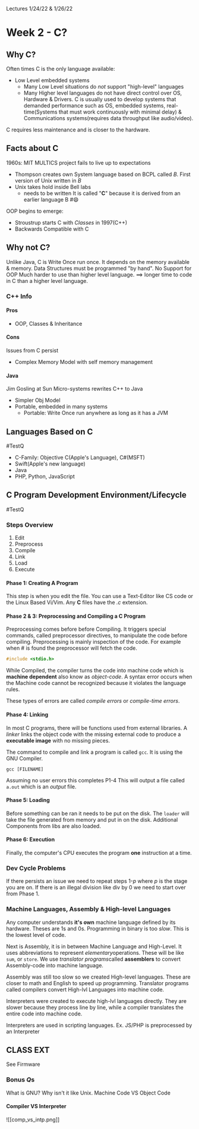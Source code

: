 Lectures 1/24/22 & 1/26/22 

# Week 2 -  C?
## Why C?
Often times C is the only language available:
- Low Level embedded systems
	- Many Low Level situations do *not* support "high-level" languages 
	- Many Higher level languages do not have direct control over OS, Hardware & Drivers.
C is usually used to develop systems that demanded performance such as OS, embedded systems, real-time(Systems that must work continuously with minimal delay) & Communications systems(requires data throughput like audio/video).

C requires less maintenance and is closer to the hardware.

## Facts about C
1960s: MIT MULTICS project fails to live up to expectations
- Thompson creates own System language based on BCPL called *B*. First version of Unix written in *B*
- Unix takes hold inside Bell labs
	- needs to be written 
It is called "**C**" because it is derived from an earlier language B #😄 

OOP begins to emerge:
- Stroustrup starts C with *Classes* in 1997(C++)
- Backwards Compatible with C

## Why not C?
Unlike Java, C is Write Once run once. It depends on the memory available & memory.
Data Structures must be programmed "by hand".
No Support for OOP
Much harder to use than higher level language. $\implies$ longer time to code in C than a higher level language.


### C++ Info
#### Pros
- OOP, Classes & Inheritance
#### Cons
Issues from C persist
- Complex Memory Model with self memory management
#### Java
Jim Gosling at Sun Micro-systems rewrites C++ to Java
- Simpler Obj Model
- Portable, embedded in many systems
	- Portable: Write Once run anywhere as long as it has a JVM

## Languages Based on C
#TestQ
- C-Family: Objective C(Apple's Language), C#(MSFT)
- Swift(Apple's new language)
- Java
- PHP, Python, JavaScript

## C Program Development Environment/Lifecycle
#TestQ 
### Steps Overview 
1. Edit
2. Preprocess
3. Compile
4. Link
5. Load
6. Execute

#### Phase 1: Creating A Program
This step is when you edit the file. You can use a Text-Editor like CS code or the Linux Based Vi/Vim. Any **C** files have the *.c* extension.

#### Phase 2 \& 3: Preprocessing and Compiling a C Program
Preprocessing comes before before Compiling. It triggers special commands, called preprocessor directives, to manipulate the code before compiling. Preprocessing is mainly inspection of the code. For example when $\#$ is found the preprocessor will fetch the code. 
```c
#include <stdio.h>
```

While Compiled, the compiler turns the code into machine code which is **machine dependent** also know as *object-code*. A syntax error occurs when the Machine code cannot be recognized because it violates the language rules.

These types of errors are called *compile errors* or *compile-time errors*. 

#### Phase 4: Linking
In most C programs, there will be functions used from external libraries. A *linker* links the object code with the missing external code to produce a **executable image** with no missing pieces.

The command to compile and link a program is called `gcc`. It is using the GNU Compiler.

```unix
gcc [FILENAME]
```
Assuming no user errors this completes P1-4
This will output a file called `a.out` which is an *output* file.

#### Phase 5: Loading
Before something can be ran it needs to be put on the disk. The `loader` will take the file generated from memory and put in on the disk. Additional Components from libs are also loaded.

#### Phase 6: Execution
Finally, the computer's CPU executes the program **one** instruction at a time.   

### Dev Cycle Problems
If there persists an issue we need to repeat steps 1-$p$ where $p$ is the stage you are on. If there is an illegal division like div by 0 we need to start over from Phase 1.

### Machine Languages, Assembly \& High-level Languages
Any computer understands **it's own** machine language defined by its hardware. Theses are $1$s and $0$s. Programming in binary is too *slow*. This is the lowest level of code. 

Next is Assembly, it is in between Machine Language and High-Level. It uses abbreviations to represent *elementary*operations. These will be like `sum`, or `store`. We use *translator programs*called **assemblers** to convert Assembly-code into machine language. 

Assembly was still too slow so we created High-level languages. These are closer to math and English to speed up programming. Translator programs called compilers convert High-lvl Languages into machine code.  

Interpreters were created to execute high-lvl languages directly. They are slower because they process line by line, while a compiler translates the entire code into machine code. 

Interpreters are used in scripting languages. 
Ex. JS/PHP is preprocessed by an Interpreter

## CLASS EXT
See Firmware

### Bonus $Q$s
What is GNU? Why isn't it like Unix.
Machine Code VS Object Code
#### Compiler VS Interpreter
![[comp_vs_intp.png]]